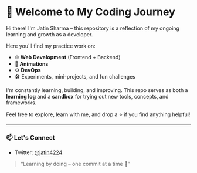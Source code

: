 # 👋 Welcome to My Coding Journey

Hi there! I'm Jatin Sharma – this repository is a reflection of my ongoing learning and growth as a developer.

Here you'll find my practice work on:

- 🌐 **Web Development** (Frontend + Backend)
- 🎨 **Animations**
- ⚙️ **DevOps**
- 🛠️ Experiments, mini-projects, and fun challenges

I'm constantly learning, building, and improving. This repo serves as both a **learning log** and a **sandbox** for trying out new tools, concepts, and frameworks.

Feel free to explore, learn with me, and drop a ⭐️ if you find anything helpful!

---

### 📫 Let's Connect

- Twitter: [@jatin4224](https://twitter.com/Jatin4224)

> “Learning by doing – one commit at a time 🚀”
